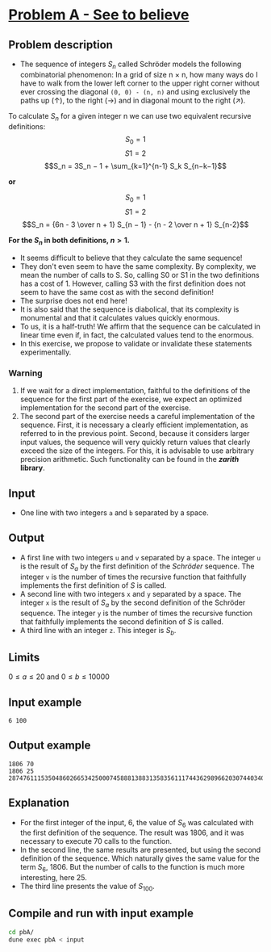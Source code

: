 
# [Problem A - See to believe](./pbA.pdf)


## Problem description
- The sequence of integers $S_n$ called Schröder models the following combinatorial phenomenon: In a grid of size n × n, how many ways do I have to walk from the lower left corner to the upper right corner without ever crossing the diagonal `(0, 0) - (n, n)` and using exclusively the paths up (↑), to the right (→) and in diagonal mount to the right (↗).

To calculate $S_n$ for a given integer n we can use two equivalent recursive definitions:
$$S_0 = 1$$
$$S1 = 2$$
$$S_n = 3S_n − 1 + \sum_{k=1}^{n-1} S_k S_{n−k−1}$$

**or** 

$$S_0 = 1$$
$$S1 = 2$$
$$S_n = {6n - 3 \over n + 1} S_{n − 1} - {n - 2 \over n + 1} S_{n-2}$$

**For the $S_n$ in both definitions, $n > 1$.**


- It seems difficult to believe that they calculate the same sequence!
- They don't even seem to have the same complexity. By complexity, we mean the number of calls to S. So, calling S0 or S1 in the two definitions has a cost of 1. However, calling S3 with the first definition does not seem to have the same cost as with the second definition!
- The surprise does not end here!
- It is also said that the sequence is diabolical, that its complexity is monumental and that it calculates values ​​quickly enormous.
- To us, it is a half-truth! We affirm that the sequence can be calculated in linear time even if, in fact, the calculated values ​​tend to the enormous.
- In this exercise, we propose to validate or invalidate these statements experimentally.

### Warning
1. If we wait for a direct implementation, faithful to the definitions of the sequence for the first part of the exercise, we expect an optimized implementation for the second part of the exercise.
2. The second part of the exercise needs a careful implementation of the sequence. First, it is necessary a clearly efficient implementation, as referred to in the previous point. Second, because it considers larger input values, the sequence will very quickly return values ​​that clearly exceed the size of the integers. For this, it is advisable to use arbitrary precision arithmetic. Such functionality can be found in the ***zarith* library**.

## Input
- One line with two integers `a` and `b` separated by a space.

## Output
- A first line with two integers `u` and `v` separated by a space. The integer `u` is the result of $S_a$ by the first definition of the *Schröder* sequence. The integer `v` is the number of times the recursive function that faithfully implements the first definition of $S$ is called.
- A second line with two integers `x` and `y` separated by a space. The integer `x` is the result of $S_a$ by the second definition of the Schröder sequence. The integer `y` is the number of times the recursive function that faithfully implements the second definition of $S$ is called.
- A third line with an integer `z`. This integer is $S_b$.


## Limits
$0 \leq a \leq 20$ and $0 \leq b \leq 10000$

## Input example
```
6 100
```

## Output example
```
1806 70
1806 25
28747611153504860266534250007458881388313583561117443629896620307440340890
```

## Explanation
- For the first integer of the input, 6, the value of $S_6$ was calculated with the first definition of the sequence. The result was 1806, and it was necessary to execute 70 calls to the function.
- In the second line, the same results are presented, but using the second definition of the sequence. Which naturally gives the same value for the term $S_6$, 1806. But the number of calls to the function is much more interesting, here 25.
- The third line presents the value of $S_{100}$.

## Compile and run with input example
```bash
cd pbA/
dune exec pbA < input
```
